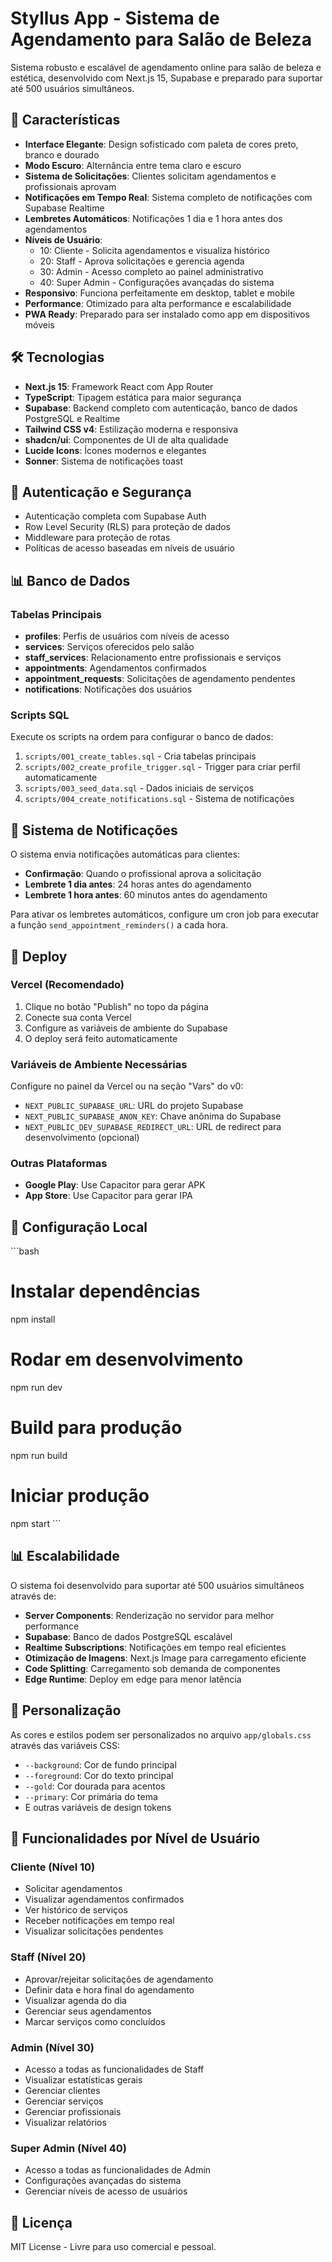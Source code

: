# Styllus App - Sistema de Agendamento para Salão de Beleza

Sistema robusto e escalável de agendamento online para salão de beleza e estética, desenvolvido com Next.js 15, Supabase e preparado para suportar até 500 usuários simultâneos.

## 🚀 Características

- **Interface Elegante**: Design sofisticado com paleta de cores preto, branco e dourado
- **Modo Escuro**: Alternância entre tema claro e escuro
- **Sistema de Solicitações**: Clientes solicitam agendamentos e profissionais aprovam
- **Notificações em Tempo Real**: Sistema completo de notificações com Supabase Realtime
- **Lembretes Automáticos**: Notificações 1 dia e 1 hora antes dos agendamentos
- **Níveis de Usuário**: 
  - 10: Cliente - Solicita agendamentos e visualiza histórico
  - 20: Staff - Aprova solicitações e gerencia agenda
  - 30: Admin - Acesso completo ao painel administrativo
  - 40: Super Admin - Configurações avançadas do sistema
- **Responsivo**: Funciona perfeitamente em desktop, tablet e mobile
- **Performance**: Otimizado para alta performance e escalabilidade
- **PWA Ready**: Preparado para ser instalado como app em dispositivos móveis

## 🛠️ Tecnologias

- **Next.js 15**: Framework React com App Router
- **TypeScript**: Tipagem estática para maior segurança
- **Supabase**: Backend completo com autenticação, banco de dados PostgreSQL e Realtime
- **Tailwind CSS v4**: Estilização moderna e responsiva
- **shadcn/ui**: Componentes de UI de alta qualidade
- **Lucide Icons**: Ícones modernos e elegantes
- **Sonner**: Sistema de notificações toast

## 🔐 Autenticação e Segurança

- Autenticação completa com Supabase Auth
- Row Level Security (RLS) para proteção de dados
- Middleware para proteção de rotas
- Políticas de acesso baseadas em níveis de usuário

## 📊 Banco de Dados

### Tabelas Principais

- **profiles**: Perfis de usuários com níveis de acesso
- **services**: Serviços oferecidos pelo salão
- **staff_services**: Relacionamento entre profissionais e serviços
- **appointments**: Agendamentos confirmados
- **appointment_requests**: Solicitações de agendamento pendentes
- **notifications**: Notificações dos usuários

### Scripts SQL

Execute os scripts na ordem para configurar o banco de dados:

1. `scripts/001_create_tables.sql` - Cria tabelas principais
2. `scripts/002_create_profile_trigger.sql` - Trigger para criar perfil automaticamente
3. `scripts/003_seed_data.sql` - Dados iniciais de serviços
4. `scripts/004_create_notifications.sql` - Sistema de notificações

## 🔔 Sistema de Notificações

O sistema envia notificações automáticas para clientes:

- **Confirmação**: Quando o profissional aprova a solicitação
- **Lembrete 1 dia antes**: 24 horas antes do agendamento
- **Lembrete 1 hora antes**: 60 minutos antes do agendamento

Para ativar os lembretes automáticos, configure um cron job para executar a função `send_appointment_reminders()` a cada hora.

## 📱 Deploy

### Vercel (Recomendado)
1. Clique no botão "Publish" no topo da página
2. Conecte sua conta Vercel
3. Configure as variáveis de ambiente do Supabase
4. O deploy será feito automaticamente

### Variáveis de Ambiente Necessárias

Configure no painel da Vercel ou na seção "Vars" do v0:

- `NEXT_PUBLIC_SUPABASE_URL`: URL do projeto Supabase
- `NEXT_PUBLIC_SUPABASE_ANON_KEY`: Chave anônima do Supabase
- `NEXT_PUBLIC_DEV_SUPABASE_REDIRECT_URL`: URL de redirect para desenvolvimento (opcional)

### Outras Plataformas
- **Google Play**: Use Capacitor para gerar APK
- **App Store**: Use Capacitor para gerar IPA

## 🔧 Configuração Local

\`\`\`bash
# Instalar dependências
npm install

# Rodar em desenvolvimento
npm run dev

# Build para produção
npm run build

# Iniciar produção
npm start
\`\`\`

## 📊 Escalabilidade

O sistema foi desenvolvido para suportar até 500 usuários simultâneos através de:

- **Server Components**: Renderização no servidor para melhor performance
- **Supabase**: Banco de dados PostgreSQL escalável
- **Realtime Subscriptions**: Notificações em tempo real eficientes
- **Otimização de Imagens**: Next.js Image para carregamento eficiente
- **Code Splitting**: Carregamento sob demanda de componentes
- **Edge Runtime**: Deploy em edge para menor latência

## 🎨 Personalização

As cores e estilos podem ser personalizados no arquivo `app/globals.css` através das variáveis CSS:

- `--background`: Cor de fundo principal
- `--foreground`: Cor do texto principal
- `--gold`: Cor dourada para acentos
- `--primary`: Cor primária do tema
- E outras variáveis de design tokens

## 🚀 Funcionalidades por Nível de Usuário

### Cliente (Nível 10)
- Solicitar agendamentos
- Visualizar agendamentos confirmados
- Ver histórico de serviços
- Receber notificações em tempo real
- Visualizar solicitações pendentes

### Staff (Nível 20)
- Aprovar/rejeitar solicitações de agendamento
- Definir data e hora final do agendamento
- Visualizar agenda do dia
- Gerenciar seus agendamentos
- Marcar serviços como concluídos

### Admin (Nível 30)
- Acesso a todas as funcionalidades de Staff
- Visualizar estatísticas gerais
- Gerenciar clientes
- Gerenciar serviços
- Gerenciar profissionais
- Visualizar relatórios

### Super Admin (Nível 40)
- Acesso a todas as funcionalidades de Admin
- Configurações avançadas do sistema
- Gerenciar níveis de acesso de usuários

## 📄 Licença

MIT License - Livre para uso comercial e pessoal.

